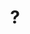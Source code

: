 ---
pid: CH316
title: "?"
location_transcription: Anywhere.
zipcode: '80926'
outside_phl: 'Colorado Springs CO '
neighborhood: 
age: '48'
age_range: 40-49
instagram: 
image_file_name: CH_316.jpg
proposal_transcription: 
topic: Unity
topic_summary: '0'
type: Other No Form
keywords_other: 
credit: Mimi Chough
image_labels: "#NAME?"
twitter: 
facebook: 
permalink: "/monuments/ch316/"
layout: item-page
---